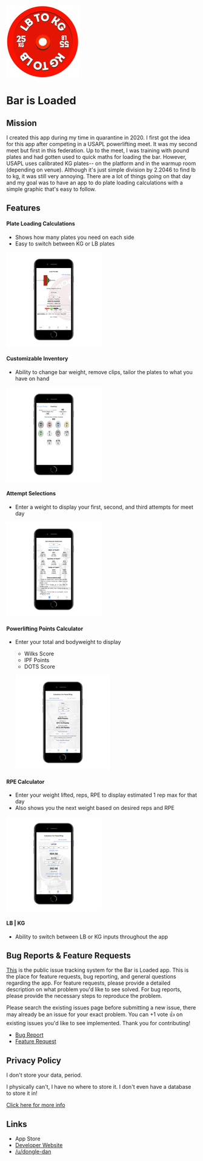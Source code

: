 ![icon3.png](icon3.png)
# Bar is Loaded
## Mission
I created this app during my time in quarantine in 2020. I first got the idea for this app after competing in a USAPL powerlifting meet. It was my second meet but first in this federation. Up to the meet, I was training with pound plates and had gotten used to quick maths for loading the bar. However, USAPL uses calibrated KG plates-- on the platform and in the warmup room (depending on venue). Although it's just simple division by 2.2046 to find lb to kg, it was still very annoying. There are a lot of things going on that day and my goal was to have an app to do plate loading calculations with a simple graphic that's easy to follow.

## Features
#### Plate Loading Calculations
* Shows how many plates you need on each side
* Easy to switch between KG or LB plates

![home.png](assets/home.png)

#### Customizable Inventory
* Ability to change bar weight, remove clips, tailor the plates to what you have on hand

![inventory.png](assets/inventory.png)

#### Attempt Selections
* Enter a weight to display your first, second, and third attempts for meet day

![attempts.png](assets/attempts.png)

#### Powerlifting Points Calculator
* Enter your total and bodyweight to display
  - Wilks Score
  - IPF Points
  - DOTS Score
  
  ![points.png](assets/points.png)

#### RPE Calculator
* Enter your weight lifted, reps, RPE to display estimated 1 rep max for that day
* Also shows you the next weight based on desired reps and RPE

![rpe.png](assets/rpe.png)

#### LB | KG
* Ability to switch between LB or KG inputs throughout the app

## Bug Reports & Feature Requests
[This](https://github.com/dongledan/bar-is-loaded-issue-request/issues) is the public issue tracking system for the Bar is Loaded app. This is the place for feature requests, bug reporting, and general questions regarding the app. For feature requests, please provide a detailed description on what problem you'd like to see solved. For bug reports, please provide the necessary steps to reproduce the problem.

Please search the existing issues page before submitting a new issue, there may already be an issue for your exact problem. You can +1 vote :+1: on existing issues you'd like to see implemented. Thank you for contributing!

* [Bug Report](https://github.com/dongledan/bar-is-loaded/blob/master/.github/ISSUE_TEMPLATE/bug_report.md)
* [Feature Request](https://github.com/dongledan/bar-is-loaded/blob/master/.github/ISSUE_TEMPLATE/feature_request.md)

## Privacy Policy
I don't store your data, period. 

I physically can't, I have no where to store it. I don't even have a database to store it in!

[Click here for more info](https://github.com/dongledan/bar-is-loaded/blob/master/privacy_policy.md)

## Links
* App Store
* [Developer Website](http://dannyli.us/)
* [/u/dongle-dan](https://www.reddit.com/user/dongle-dan)


